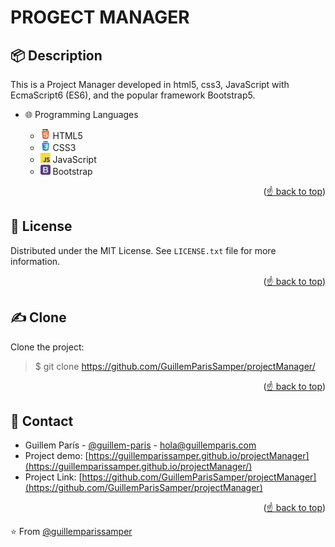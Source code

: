 ﻿# PROGECT MANAGER


<!-- DESCRIPTION -->
<div id="description"></div>

## 📦 Description

This is a Project Manager developed in html5, css3, JavaScript with EcmaScript6 (ES6), and the popular framework Bootstrap5.

<!--<img src="img/readme.gif" alt="Showcase preview">
<br/><br/>-->

- 🌐 Programming Languages 

    - <img src="https://raw.githubusercontent.com/github/explore/80688e429a7d4ef2fca1e82350fe8e3517d3494d/topics/html/html.png" alt="html" width="16"> HTML5
    - <img src="https://raw.githubusercontent.com/github/explore/80688e429a7d4ef2fca1e82350fe8e3517d3494d/topics/css/css.png" alt="css" width="16"> CSS3
    - <img src="https://raw.githubusercontent.com/github/explore/80688e429a7d4ef2fca1e82350fe8e3517d3494d/topics/javascript/javascript.png" alt="javascript" width="16"> JavaScript
    - <img src="https://raw.githubusercontent.com/github/explore/80688e429a7d4ef2fca1e82350fe8e3517d3494d/topics/bootstrap/bootstrap.png" alt="Bootstrap" width="16"> Bootstrap


<sub><p align="right">(<a href="#top">☝️ back to top</a>)</p></sub>



<!-- LICENSE -->
<div id="license"></div>

## 📑 License

Distributed under the MIT License. See `LICENSE.txt` file for more information.

<sub><p align="right">(<a href="#top">☝️ back to top</a>)</p></sub>



<!-- CLONE -->
<div id="clone"></div>

## ✍️ Clone

Clone the project:
>$ git clone https://github.com/GuillemParisSamper/projectManager/

<sub><p align="right">(<a href="#top">☝️ back to top</a>)</p></sub>

<!-- CONTACT -->
<div id="contact"></div>

## 📧 Contact

- Guillem París - [@guillem-paris](https://linkedin.com/in/guillem-paris/) - hola@guillemparis.com
- Project demo: [https://guillemparissamper.github.io/projectManager](https://guillemparissamper.github.io/projectManager/)
- Project Link: [https://github.com/GuillemParisSamper/projectManager](https://github.com/GuillemParisSamper/projectManager)

<sub><p align="right">(<a href="#top">☝️ back to top</a>)</p></sub>




<!-- MARKDOWN LINKS & IMAGES -->
<!-- https://www.markdownguide.org/basic-syntax/#reference-style-links -->
[linkedin-shield]: https://img.shields.io/badge/-LinkedIn-black.svg?style=for-the-badge&logo=linkedin&colorB=555
[linkedin-url]: https://linkedin.com/in/guillem-paris/




⭐️ From [@guillemparissamper](https://github.com/guillemparissamper)
